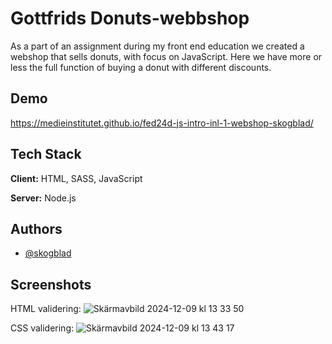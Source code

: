 
# Gottfrids Donuts-webbshop

As a part of an assignment during my front end education we created a webshop that sells donuts, with focus on JavaScript. Here we have more or less the full function of buying a donut with different discounts.



## Demo
https://medieinstitutet.github.io/fed24d-js-intro-inl-1-webshop-skogblad/
## Tech Stack

**Client:** HTML, SASS, JavaScript

**Server:** Node.js


## Authors

- [@skogblad](https://www.github.com/skogblad)


## Screenshots
HTML validering:
![Skärmavbild 2024-12-09 kl  13 33 50](https://github.com/user-attachments/assets/82fa5a2d-6d2b-4eab-94a4-b424b5d17d9d)


CSS validering:
![Skärmavbild 2024-12-09 kl  13 43 17](https://github.com/user-attachments/assets/cf268940-5760-450a-a13a-26d65677eaeb)





